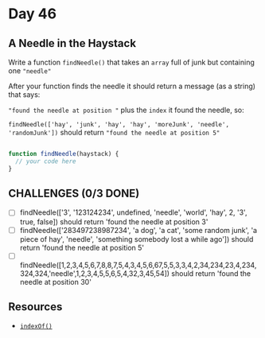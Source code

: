 # Day 46

## A Needle in the Haystack

Write a function `findNeedle()` that takes an `array` full of junk but containing one `"needle"`

After your function finds the needle it should return a message (as a string) that says:

`"found the needle at position "` plus the `index` it found the needle, so:

`findNeedle(['hay', 'junk', 'hay', 'hay', 'moreJunk', 'needle', 'randomJunk'])` should return `"found the needle at position 5"`


```javascript

function findNeedle(haystack) {
  // your code here
}

```

## CHALLENGES (0/3 DONE)

- [ ] findNeedle(['3', '123124234', undefined, 'needle', 'world', 'hay', 2, '3', true, false]) should return 'found the needle at position 3'
- [ ] findNeedle(['283497238987234', 'a dog', 'a cat', 'some random junk', 'a piece of hay', 'needle', 'something somebody lost a while ago']) should return 'found the needle at position 5'
- [ ] findNeedle([1,2,3,4,5,6,7,8,8,7,5,4,3,4,5,6,67,5,5,3,3,4,2,34,234,23,4,234,324,324,'needle',1,2,3,4,5,5,6,5,4,32,3,45,54]) should return 'found the needle at position 30'

## Resources

- [`indexOf()`](https://developer.mozilla.org/en-US/docs/Web/JavaScript/Reference/Global_Objects/Array/indexOf)